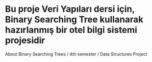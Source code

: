 # Bu proje Veri Yapıları dersi için, Binary Searching Tree kullanarak hazırlanmış bir otel bilgi sistemi projesidir
About Binary Searching Trees / 4th semester / Data Structures Project
